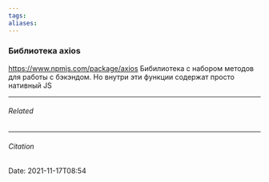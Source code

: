 ```yaml
---
tags: 
aliases: 
---
```

### Библиотека axios

https://www.npmjs.com/package/axios
Бибилиотека с набором методов для работы с бэкэндом.
Но внутри эти функции содержат просто нативный JS

---
###### Related 
---
###### Citation
Date: 2021-11-17T08:54
